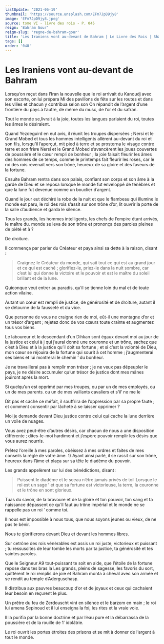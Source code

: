 ```yaml
---
lastUpdate: '2021-06-19'
thumbnail: 'https://source.unsplash.com/EFm7JpD9jy8'
image: 'EFm7JpD9jy8.jpeg'
source: tome VI - livre des rois - P. 045
reign: 'Bahram Gour'
reign-slug: 'regne-de-bahram-gour'
title: 'Les Iraniens vont au-devant de Bahram | Le Livre des Rois | Shâhnâmeh'
tags: []
order: '040'
---
```


# Les Iraniens vont au-devant de Bahram

Lorsqu’on reçut dans l’Iran la nouvelle que le roi arrivait du Kanoudj avec son escorte, on lui prépara Mi des pavillons de fête sur les routes et dans les villes et chacun y contribua selon son On répandit de l’argent d’une frontière du pays à l’autre, de même du musc, de l’or et du safran.

Tout le monde se,livrait à la joie, toutes les langues parlaient du roi, toutes les âmes le désiraient.

Quand Yezdeguird en eut avis, il réunit les troupes dispersées ; Nersi et le Grand Mobed et tous les hommes intelligents allèrent au-devant du roi et son fils, lorsqu’il l’aperçut, mit pied à terre et se prosterna le visage contre terre et son frère Nersi et le Grand Mobed s’avancèrent les joues couvertes de poussière et le cœur rempli de bonheur ; la joie faisait fleurir les âmes des hommes de ce temps, comme le printemps fait fleurir les roses, car le roi des rois revenait vers son trône, heureux de sa gloire et des faveurs de la fortune.

Ensuite Bahram rentra dans son palais, confiant son corps et son âme à la garde de Dieu et se reposa lorsque le monde fut enveloppé de ténèbres et que la lune fut devenue comme un bouclier d’argent.

Quand le jour eut déchiré la robe de la nuit et que le flambeau qui illumine le monde eut paru, le roi des rois s’assit sur son trône d’or, lit ouvrir la porte de la salle d’audience et garda le silence.

Tous les grands, les hommes intelligents, les chefs de l’empire étant arrivés, le maître du. monde se leva de son trône et prononça des paroles pleines de piété et à ?

De droiture.

Il commença par parler du Créateur et paya ainsi sa dette à la raison, disant :

> Craignez le Créateur du monde, qui sait tout ce qui est au grand jour et ce qui est caché ; glorifiez-le, priez-le dans la nuit sombre, car c’est lui qui donne la victoire et le pouvoir et est le maître du soleil brillant et de la lune.

Quiconque veut entrer au paradis, qu’il se tienne loin du mal et de toute action vilaine.

Autant un cœur est rempli de justice, de générosité et de droiture, autant il se détourne de la fausseté et du vice.

Que personne de vous ne craigne rien de moi, eût-il une montagne d’or et un trésor d’argent ; rejetez donc de vos cœurs toute crainte et augmentez tous vos biens.

Le laboureur et le descendant d’un Dihkan sont égaux devant moi au jour de la justice et celui à j qui j’aurai donné une couronne et un trône, sachez que c’est à Dieu et à la justice qu’il doit sa fortune ; et si c’est la volonté de Dieu, mon cœur se réjouira de la fortune qui sourit à cet homme ; j’augmenterai ses biens et lui montrerai le chemin ’ du bonheur.

Je ne travaillerai pas à remplir mon trésor ; je ne veux pas dépeupler le pays, je ne désire accumuler qu’un trésor de justice dont mes mânes jouiront après la mort.

Si quelqu’un est opprimé par mes troupes, ou par un de mes employés, ou un de mes parents. ou un de mes vaillants cavaliers et s’il’ ne me le

Dit pas et cache ce méfait, il souffrira de l’oppression par sa propre faute ; et comment consentir par lâcheté à se laisser opprimer ?

Moi je demande devant Dieu justice contre celui qui cache la lune derrière un voile de nuages.

Vous avez peut-être d’autres désirs, car chacun de nous a une disposition différente ; dites-Ie-moi hardiment et j’espère pouvoir remplir les désirs que vous aurez nourris.

Prêtez l’oreille à mes paroles, obéissez à mes ordres et faites de mes conseils la règle de votre âme. 1)
Ayant ainsi parlé, il se rassit sur son trône, heureux dans l’âme et plaça sur sa tête le diadème du pouvoir.

Les grands appelèrent sur lui des bénédictions, disant :

> Puissent le diadème et le sceau n’être jamais privés de toil Lorsque le roi est un sage
> ’ et que sa fortune est victorieuse, la terre, la couronne et le trône en sont glorieux.

Tuas du savoir, de la bravoure et de la gloire et ton pouvoir, ton sang et ta naissance dépassent ce qu’il faut au trône impérial et le monde ne se rappelle pas un roi ’ comme toi.

Il nous est impossible à nous tous, que nous soyons jeunes ou vieux, de ne pas te bénir.

Nous te glorifierons devant Dieu et devant les hommes libres.

Sur cetrône des rois vénérables est assis un roi juste, victorieux et puissant ; tu ressuscites de leur tombe les morts par ta justice, ta générosité et tes saintes paroles.

Que le Seigneur A9 tout-puissant te soit en aide, que l’étoile de la fortune repose dans tes bras la Les grands, pleins de sagesse, les favoris du sort, quittèrent le roi remplis de joie et Bahram monta à cheval avec son armée et se rendit au temple d’Aderguschasp.

Il distribua aux pauvres beaucoup d’or et de joyaux et ceux qui cachaient leur besoin en reçurent le plus.

Un prêtre du feu de Zerdouscht vint en silence et le barzom en main ; le roi lui amena Sepinoud et il lui enseigna la foi, les rites et la vraie voie.

Il la purifia par la bonne doctrine et par l’eau pure et la débarrassa de la poussière et de la rouille de 1’ idolâtrie.

Le roi ouvrit les portes étroites des prisons et se mit à donner de l’argent à tout le monde.
